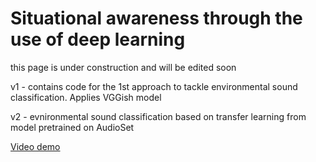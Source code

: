 # Situational awareness through the use of deep learning
this page is under construction and will be edited soon

v1 - contains code for the 1st approach to tackle environmental sound classification. Applies VGGish model

v2 - evnironmental sound classification based on transfer learning from model pretrained on AudioSet 

[Video demo](https://www.youtube.com/watch?v=yXAyX-zQ7XE) 
